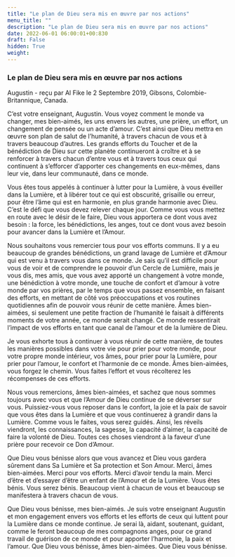 ```yaml
---
title: "Le plan de Dieu sera mis en œuvre par nos actions"
menu_title: ""
description: "Le plan de Dieu sera mis en œuvre par nos actions"
date: 2022-06-01 06:00:01+00:830
draft: False
hidden: True
weight:
---
```

### Le plan de Dieu sera mis en œuvre par nos actions

Augustin - reçu par Al Fike le 2 Septembre 2019, Gibsons, Colombie-Britannique, Canada.

C’est votre enseignant, Augustin. Vous voyez comment le monde va changer, mes bien-aimés, les uns envers les autres, une prière, un effort, un changement de pensée ou un acte d’amour. C’est ainsi que Dieu mettra en œuvre son plan de salut de l’humanité, à travers chacun de vous et à travers beaucoup d’autres. Les grands efforts du Toucher et de la bénédiction de Dieu sur cette planète continueront à croître et à se renforcer à travers chacun d’entre vous et à travers tous ceux qui continuent à s’efforcer d’apporter ces changements en eux-mêmes, dans leur vie, dans leur communauté, dans ce monde.

Vous êtes tous appelés à continuer à lutter pour la Lumière, à vous éveiller dans la Lumière, et à libérer tout ce qui est obscurité, grisaille ou erreur, pour être l’âme qui est en harmonie, en plus grande harmonie avec Dieu. C’est le défi que vous devez relever chaque jour. Comme vous vous mettez en route avec le désir de le faire, Dieu vous apportera ce dont vous avez besoin : la force, les bénédictions, les anges, tout ce dont vous avez besoin pour avancer dans la Lumière et l’Amour.

Nous souhaitons vous remercier tous pour vos efforts communs. Il y a eu beaucoup de grandes bénédictions, un grand lavage de Lumière et d’Amour qui est venu à travers vous dans ce monde. Je sais qu’il est difficile pour vous de voir et de comprendre le pouvoir d’un Cercle de Lumière, mais je vous dis, mes amis, que vous avez apporté un changement à votre monde, une bénédiction à votre monde, une touche de confort et d’amour à votre monde par vos prières, par le temps que vous passez ensemble, en faisant des efforts, en mettant de côté vos préoccupations et vos routines quotidiennes afin de pouvoir vous réunir de cette manière. Âmes bien-aimées, si seulement une petite fraction de l’humanité le faisait à différents moments de votre année, ce monde serait changé. Ce monde ressentirait l’impact de vos efforts en tant que canal de l’amour et de la lumière de Dieu.

Je vous exhorte tous à continuer à vous réunir de cette manière, de toutes les manières possibles dans votre vie pour prier pour votre monde, pour votre propre monde intérieur, vos âmes, pour prier pour la Lumière, pour prier pour l’amour, le confort et l’harmonie de ce monde. Âmes bien-aimées, vous forgez le chemin. Vous faites l’effort et vous récolterez les récompenses de ces efforts.

Nous vous remercions, âmes bien-aimées, et sachez que nous sommes toujours avec vous et que l’Amour de Dieu continue de se déverser sur vous. Puissiez-vous vous reposer dans le confort, la joie et la paix de savoir que vous êtes dans la Lumière et que vous continuerez à grandir dans la Lumière. Comme vous le faites, vous serez guidés. Ainsi, les réveils viendront, les connaissances, la sagesse, la capacité d’aimer, la capacité de faire la volonté de Dieu. Toutes ces choses viendront à la faveur d’une prière pour recevoir ce Don d’Amour.

Que Dieu vous bénisse alors que vous avancez et Dieu vous gardera sûrement dans Sa Lumière et Sa protection et Son Amour. Merci, âmes bien-aimées. Merci pour vos efforts. Merci d’avoir tendu la main. Merci d’être et d’essayer d’être un enfant de l’Amour et de la Lumière. Vous êtes bénis. Vous serez bénis. Beaucoup vient à chacun de vous et beaucoup se manifestera à travers chacun de vous.

Que Dieu vous bénisse, mes bien-aimés. Je suis votre enseignant Augustin et mon engagement envers vos efforts et les efforts de ceux qui luttent pour la Lumière dans ce monde continue. Je serai là, aidant, soutenant, guidant, comme le feront beaucoup de mes compagnons anges, pour ce grand travail de guérison de ce monde et pour apporter l’harmonie, la paix et l’amour. Que Dieu vous bénisse, âmes bien-aimées. Que Dieu vous bénisse.
